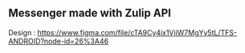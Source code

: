## Messenger made with Zulip API

Design : https://www.figma.com/file/cTA9Cy4ix1VjiW7MgYy5tL/TFS-ANDROID?node-id=26%3A46
